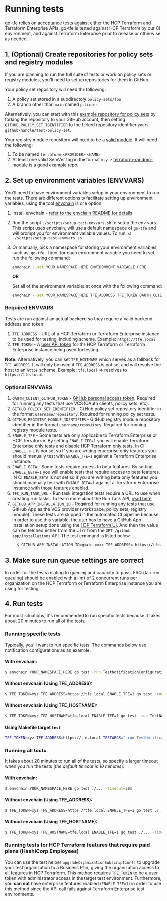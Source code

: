 # Running tests

go-tfe relies on acceptance tests against either the HCP Terraform and Terraform Enterprise APIs. go-tfe is tested against HCP Terraform by our CI environment, and against Terraform Enterprise prior to release or otherwise as needed.

## 1. (Optional) Create repositories for policy sets and registry modules

If you are planning to run the full suite of tests or work on policy sets or registry modules, you'll need to set up repositories for them in GitHub.

Your policy set repository will need the following:
1. A policy set stored in a subdirectory `policy-sets/foo`
1. A branch other than `main` named `policies`

Alternatively, you can start with this [example repository for policy sets](https://github.com/hashicorp/test-policy-set) by forking the repository to your GitHub account, then setting `GITHUB_POLICY_SET_IDENTIFIER` to the forked repository identifier `your-github-handle/test-policy-set`.

Your registry module repository will need to be a [valid module](https://developer.hashicorp.com/terraform/cloud-docs/registry/publish-modules#preparing-a-module-repository).
It will need the following:
1. To be named `terraform-<PROVIDER>-<NAME>`
1. At least one valid SemVer tag in the format `x.y.z`
[terraform-random-module](https://github.com/caseylang/terraform-random-module) is a good example repo.

## 2. Set up environment variables (ENVVARS)

You'll need to have environment variables setup in your environment to run the tests. There are different options to facilitate setting up environment variables, using the tool [envchain](https://github.com/sorah/envchain) is one option:
   1. Install envchain - [refer to the envchain README for details](https://github.com/sorah/envchain#installation)
   1. Run the script `./scripts/setup-test-envvars.sh` to setup the env vars. This script uses envchain, will use a default namespace of `go-tfe` and will prompt you for environment variable values. To run: `sh ./scripts/setup-test-envvars.sh`
   1. Or manually, pick a namespace for storing your environment variables, such as: `go-tfe`. Then, for each environment variable you need to set, run the following command:
      ```sh
      envchain --set YOUR_NAMESPACE_HERE ENVIRONMENT_VARIABLE_HERE
      ```
      **OR**

      Set all of the environment variables at once with the following command:
      ```sh
      envchain --set YOUR_NAMESPACE_HERE TFE_ADDRESS TFE_TOKEN OAUTH_CLIENT_GITHUB_TOKEN GITHUB_POLICY_SET_IDENTIFIER
      ```

### Required ENVVARS

Tests are run against an actual backend so they require a valid backend address and token:

1. `TFE_ADDRESS` - URL of a HCP Terraform or Terraform Enterprise instance to be used for testing, including scheme. Example: `https://tfe.local`
1. `TFE_TOKEN` - A [user API token](https://developer.hashicorp.com/terraform/cloud-docs/users-teams-organizations/users#tokens) for the HCP Terraform or Terraform Enterprise instance being used for testing.

**Note:** Alternatively, you can set `TFE_HOSTNAME` which serves as a fallback for `TFE_ADDRESS`. It will only be used if `TFE_ADDRESS` is not set and will resolve the host to an `https` scheme. Example: `tfe.local` => resolves to `https://tfe.local`

### Optional ENVVARS

1. `OAUTH_CLIENT_GITHUB_TOKEN` - [GitHub personal access token](https://help.github.com/en/github/authenticating-to-github/creating-a-personal-access-token-for-the-command-line). Required for running any tests that use VCS (OAuth clients, policy sets, etc).
2. `GITHUB_POLICY_SET_IDENTIFIER` - GitHub policy set repository identifier in the format `username/repository`. Required for running policy set tests.
3. `GITHUB_REGISTRY_MODULE_IDENTIFIER` - GitHub registry module repository identifier in the format `username/repository`. Required for running registry module tests.
4. `ENABLE_TFE` - Some tests are only applicable to Terraform Enterprise or HCP Terraforrm. By setting `ENABLE_TFE=1` you will enable Terraform Enterprise only tests and disable HCP Terraform only tests. In CI `ENABLE_TFE` is not set so if you are writing enterprise only features you should manually test with `ENABLE_TFE=1` against a Terraform Enterprise instance.
5. `ENABLE_BETA` - Some tests require access to beta features. By setting `ENABLE_BETA=1` you will enable tests that require access to beta features. IN CI `ENABLE_BETA` is not set so if you are writing beta only features you should manually test with `ENABLE_BETA=1` against a Terraform Enterprise instance with those features enabled.
6. `TFC_RUN_TASK_URL` - Run task integration tests require a URL to use when creating run tasks. To learn more about the Run Task API, [read here](https://developer.hashicorp.com/terraform/cloud-docs/api-docs/run-tasks/run-tasks)
7. `GITHUB_APP_INSTALLATION_ID` - Required for running any tests that use GitHub App as the VCS provider (workspace, policy sets, registry module). These tests are skipped in the automated CI pipeline because in order to use this variable, the user has to have a GitHub App Installation setup done using the [HCP Terraform UI](https://developer.hashicorp.com/terraform/enterprise/admin/application/github-app-integration). And then the value can be fetched either from the UI or from the `GET /github-app/installations` API. The test command is listed below.
    ```sh
      $ GITHUB_APP_INSTALLATION_ID=ghain-xxxx TFE_ADDRESS= https://tfe.local TFE_TOKEN=xxx GITHUB_POLICY_SET_IDENTIFIER=username/repository GITHUB_REGISTRY_MODULE_IDENTIFIER=username/repository go test -run "(GHA|GithubApp)" -v ./...
    ```

## 3. Make sure run queue settings are correct

In order for the tests relating to queuing and capacity to pass, FRQ (fair run queuing) should be
enabled with a limit of 2 concurrent runs per organization on the HCP Terraform or Terraform Enterprise instance you are using for testing.

## 4. Run tests

For most situations, it's recommended to run specific tests because it takes about 20 minutes to run all of the tests.

### Running specific tests

Typically, you'll want to run specific tests. The commands below use notification configurations as an example.

#### With envchain:
```sh
$ envchain YOUR_NAMESPACE_HERE go test -run TestNotificationConfiguration -v ./...
```

#### Without envchain (Using TFE_ADDRESS):
```sh
$ TFE_TOKEN=xyz TFE_ADDRESS=https://tfe.local ENABLE_TFE=1 go test -run TestNotificationConfiguration -v ./...
```

#### Without envchain (Using TFE_HOSTNAME):
```sh
$ TFE_TOKEN=xyz TFE_HOSTNAME=tfe.local ENABLE_TFE=1 go test -run TestNotificationConfiguration -v ./...
```

#### Using Makefile target `test`
```sh
TFE_TOKEN=xyz TFE_ADDRESS=https://tfe.local TESTARGS="-run TestNotificationConfiguration" make test
```

### Running all tests
It takes about 20 minutes to run all of the tests, so specify a larger timeout when you run the tests (_the default timeout is 10 minutes_):

#### With envchain:
```sh
$ envchain YOUR_NAMESPACE_HERE go test ./... -timeout=30m
```

#### Without envchain  (Using TFE_ADDRESS):
```sh
$ TFE_TOKEN=xyz TFE_ADDRESS=https://tfe.local ENABLE_TFE=1 go test ./... -timeout=30m
```

#### Without envchain  (Using TFE_HOSTNAME):
```sh
$ TFE_TOKEN=xyz TFE_HOSTNAME=tfe.local ENABLE_TFE=1 go test ./... -timeout=30m
```


### Running tests for HCP Terraform features that require paid plans (HashiCorp Employees)

You can use the test helper `upgradeOrganizationSubscription()` to upgrade your test organization to a Business Plan, giving the organization access to all features in HCP Terraform. This method requires `TFE_TOKEN` to be a user token with administrator access in the target test environment. Furthermore, you **can not** have enterprise features enabled (`ENABLE_TFE=1`) in order to use this method since the API call fails against Terraform Enterprise test environments.
